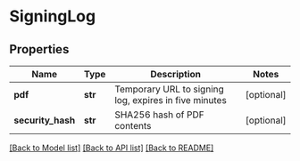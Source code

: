 # SigningLog

## Properties
Name | Type | Description | Notes
------------ | ------------- | ------------- | -------------
**pdf** | **str** | Temporary URL to signing log, expires in five minutes | [optional] 
**security_hash** | **str** | SHA256 hash of PDF contents | [optional] 

[[Back to Model list]](../README.md#documentation-for-models) [[Back to API list]](../README.md#documentation-for-api-endpoints) [[Back to README]](../README.md)


